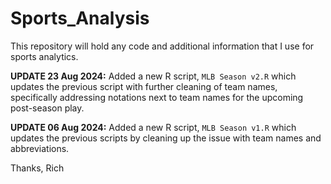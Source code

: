 # Sports_Analysis

This repository will hold any code and additional information that I use for sports analytics.

**UPDATE 23 Aug 2024:** Added a new R script, `MLB Season v2.R` which updates the previous script with further cleaning of team names, specifically addressing notations next to team names for the upcoming post-season play.

**UPDATE 06 Aug 2024:** Added a new R script, `MLB Season v1.R` which updates the previous scripts by cleaning up the issue with team names and abbreviations.

Thanks,
Rich
